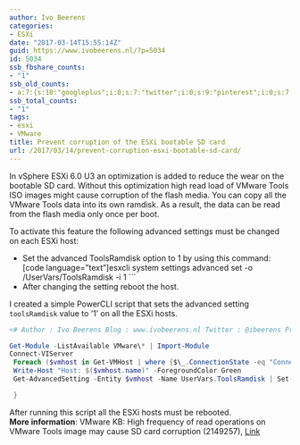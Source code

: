 ```yaml
---
author: Ivo Beerens
categories:
- ESXi
date: "2017-03-14T15:55:14Z"
guid: https://www.ivobeerens.nl/?p=5034
id: 5034
ssb_fbshare_counts:
- "1"
ssb_old_counts:
- a:7:{s:10:"googleplus";i:0;s:7:"twitter";i:0;s:9:"pinterest";i:0;s:7:"fbshare";i:0;s:8:"linkedin";i:0;s:6:"reddit";i:0;s:6:"tumblr";i:0;}
ssb_total_counts:
- "1"
tags:
- esxi
- VMware
title: Prevent corruption of the ESXi bootable SD card
url: /2017/03/14/prevent-corruption-esxi-bootable-sd-card/
---
```


In vSphere ESXi 6.0 U3 an optimization is added to reduce the wear on the bootable SD card. Without this optimization high read load of VMware Tools ISO images might cause corruption of the flash media. You can copy all the VMware Tools data into its own ramdisk. As a result, the data can be read from the flash media only once per boot.

To activate this feature the following advanced settings must be changed on each ESXi host:

- Set the advanced ToolsRamdisk option to 1 by using this command: \[code language=”text”\]esxcli system settings advanced set -o /UserVars/ToolsRamdisk -i 1 ```
- After changing the setting reboot the host.

I created a simple PowerCLI script that sets the advanced setting `toolsRamdisk` value to ‘1’ on all the ESXi hosts.

```powershell  
<# Author : Ivo Beerens Blog : www.ivobeerens.nl Twitter : @ibeerens Pre-requisite : ESXi 6.0 U3 Set : Set UserVars.ToolsRamdisk to the value 1 #>

Get-Module -ListAvailable VMware\* | Import-Module  
Connect-VIServer  
 Foreach ($vmhost in Get-VMHost | where {$\_.ConnectionState -eq "Connected"}) {  
 Write-Host "Host: $($vmhost.name)" -ForegroundColor Green  
 Get-AdvancedSetting -Entity $vmhost -Name UserVars.ToolsRamdisk | Set-AdvancedSetting -Value ‘1’ -Confirm:$false

 }  
```

After running this script all the ESXi hosts must be rebooted.  
**More information**: VMware KB: High frequency of read operations on VMware Tools image may cause SD card corruption (2149257), [Link](https://kb.vmware.com/selfservice/microsites/search.do?cmd=displayKC&docType=kc&externalId=2149257&sliceId=1&docTypeID=DT_KB_1_1&dialogID=355414078&stateId=1%200%20355416185)

